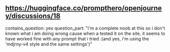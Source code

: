 ## https://huggingface.co/prompthero/openjourney/discussions/18

contains_question: yes
question_part: "i'm a complete noob at this so i don't known what i am doing wrong cause when a tested it on the site, it seems to have worked fine with any prompt that i tried :(and yes, i'm using the 'mdjrny-v4 style and the same settings')"